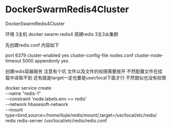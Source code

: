 # DockerSwarmRedis4Cluster
DockerSwarmRedis4Cluster

环境 3主机  docker swarm redis4 搭建redis 3主3从集群

先创建redis.conf 内容如下

port 6379
cluster-enabled yes
cluster-config-file nodes.conf
cluster-node-timeout 5000
appendonly yes



创建redis容器服务 
注意有个坑 文件以及文件的权限需要放开 不然配置文件在挂载中读取不到
           还有就是target一定也要是user/local下面才行 不然貌似也没有权限

docker service create   
--name "redis-1"   
--constraint 'node.labels.env == redis'   
--network hbasesoft-network   
--mount type=bind,source=/home/liujie/redis/mount/,target=/usr/local/etc/redis/   
redis redis-server /usr/local/etc/redis/redis.conf




